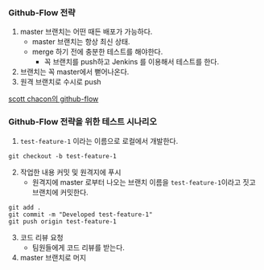 
### Github-Flow 전략

1. master 브랜치는 어떤 때든 배포가 가능하다.
    - master 브랜치는 항상 최신 상태.
    - merge 하기 전에 충분한 테스트를 해야한다.
        - 꼭 브랜치를 push하고 Jenkins 를 이용해서 테스트를 한다.
2. 브랜치는 꼭 master에서 뻗어나온다.
3. 원격 브랜치로 수시로 push

[scott chacon의 github-flow](https://scottchacon.com/2011/08/31/github-flow.html)

### Github-Flow 전략을 위한 테스트 시나리오

1.  `test-feature-1` 이라는 이름으로 로컬에서 개발한다.
```git
git checkout -b test-feature-1
```
2. 작업한 내용 커밋 및 원격지에 푸시
   - 원격지에 master 로부터 나오는 브랜치 이름을 `test-feature-1`이라고 짓고 브랜치에 커밋한다.
```git
git add .
git commit -m "Developed test-feature-1"
git push origin test-feature-1
```
3. 코드 리뷰 요청
   - 팀원들에게 코드 리뷰를 받는다.
4. master 브랜치로 머지


